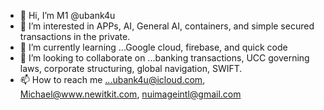 - 👋 Hi, I’m M1 @ubank4u
- 👀 I’m interested in APPs, AI, General AI, containers, and simple secured transactions in the private.
- 🌱 I’m currently learning ...Google cloud, firebase, and quick code
- 💞️ I’m looking to collaborate on ...banking transactions, UCC governing laws, corporate structuring, global navigation, SWIFT.
- 📫 How to reach me ...ubank4u@icloud.com, Michael@www.newitkit.com, nuimageintl@gmail.com

<!---
ubank4u/ubank4u is a ✨ special ✨ repository because its `README.md` (this file) appears on your GitHub profile.
You can click the Preview link to take a look at your changes.
--->
